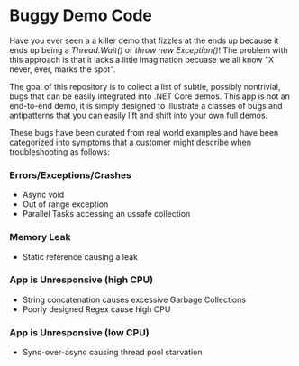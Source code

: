 # Buggy Demo Code 

Have you ever seen a a killer demo that fizzles at the ends up because it ends up being a _Thread.Wait()_ or _throw new Exception()_! The problem with this approach is that it lacks a little imagination becuase  we all know "X never, ever, marks the spot".

The goal of this repository is to collect a list of subtle, possibly nontrivial,  bugs that can be easily integrated into .NET Core demos.  This app is not an end-to-end demo, it is simply designed to illustrate a classes of bugs and antipatterns that you can easily lift and shift into your own full demos.

These bugs have been curated from real world examples and have been categorized into symptoms that a customer might describe when troubleshooting as follows:

### Errors/Exceptions/Crashes
- Async void 
- Out of range exception
- Parallel Tasks accessing an ussafe collection

### Memory Leak
- Static reference causing a leak

### App is Unresponsive (high CPU)
- String concatenation causes excessive Garbage Collections
- Poorly designed Regex cause high CPU

### App is Unresponsive (low CPU)
- Sync-over-async causing thread pool starvation
